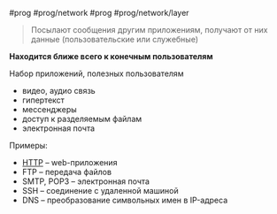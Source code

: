 #prog #prog/network  #prog #prog/network/layer 

> Посылают сообщения другим приложениям, получают от них данные (пользовательские или служебные)

**Находится ближе всего к конечным пользователям**

Набор приложений, полезных пользователям
- видео, аудио связь
- гипертекст
- мессенджеры
- доступ к разделяемым файлам
- электронная почта

Примеры:
- [HTTP](Протокол%20HTTP.md) – web-приложения
- FTP – передача файлов
- SMTP, POP3 – электронная почта
- SSH – соединение с удаленной машиной
- DNS – преобразование символьных имен в IP-адреса
